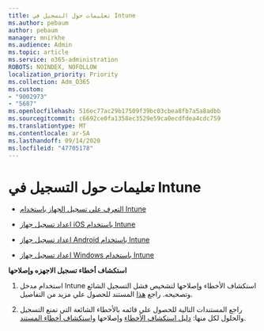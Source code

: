 ```yaml
---
title: تعليمات حول التسجيل في Intune
ms.author: pebaum
author: pebaum
manager: mnirkhe
ms.audience: Admin
ms.topic: article
ms.service: o365-administration
ROBOTS: NOINDEX, NOFOLLOW
localization_priority: Priority
ms.collection: Adm_O365
ms.custom:
- "9002973"
- "5687"
ms.openlocfilehash: 516ec77ac29b17509f39bc03cbea8fb7a5a8adbb
ms.sourcegitcommit: c6692ce0fa1358ec3529e59ca0ecdfdea4cdc759
ms.translationtype: MT
ms.contentlocale: ar-SA
ms.lasthandoff: 09/14/2020
ms.locfileid: "47705178"
---
```

# <a name="help-with-intune-enrollment"></a>تعليمات حول التسجيل في Intune


- [التعرف علي تسجيل الجهاز باستخدام Intune](https://docs.microsoft.com/intune/device-enrollment)

- [اعداد تسجيل جهاز iOS باستخدام Intune](https://docs.microsoft.com/intune/ios-enroll)

- [اعداد تسجيل جهاز Android باستخدام Intune](https://docs.microsoft.com/intune/android-enroll)

- [اعداد تسجيل جهاز Windows باستخدام Intune](https://docs.microsoft.com/intune/windows-enroll)

**استكشاف أخطاء تسجيل الاجهزه وإصلاحها**

1. استخدام مدخل Intune استكشاف الأخطاء وإصلاحها لتشخيص فشل التسجيل الشائع وتصحيحه. راجع [هذا](https://docs.microsoft.com/intune/help-desk-operators) المستند للحصول علي مزيد من التفاصيل.

2. راجع المستندات التالية للحصول علي قائمه بالأخطاء الشائعة التي تمنع التسجيل والحلول لكل منها: [دليل استكشاف الأخطاء](https://support.microsoft.com/help/4469913/troubleshooting-windows-device-enrollment-problems-in-microsoft-intune) وإصلاحها [واستكشاف أخطاء المستند](https://docs.microsoft.com/intune/troubleshoot-device-enrollment-in-intune).
